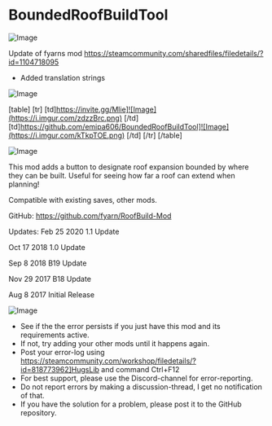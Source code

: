 # BoundedRoofBuildTool

![Image](https://i.imgur.com/WAEzk68.png)

Update of fyarns mod
https://steamcommunity.com/sharedfiles/filedetails/?id=1104718095

- Added translation strings

![Image](https://i.imgur.com/CN9Rs5X.png)


[table]
    [tr]
        [td]https://invite.gg/Mlie]![Image](https://i.imgur.com/zdzzBrc.png)
[/td]
        [td]https://github.com/emipa606/BoundedRoofBuildTool]![Image](https://i.imgur.com/kTkpTOE.png)
[/td]
    [/tr]
[/table]
	
![Image](https://i.imgur.com/NOW7jU1.png)

This mod adds a button to designate roof expansion bounded by where they can be built. Useful for seeing how far a roof can extend when planning!

Compatible with existing saves, other mods.

GitHub: https://github.com/fyarn/RoofBuild-Mod

Updates:
Feb 25 2020
1.1 Update

Oct 17 2018
1.0 Update

Sep 8 2018
B19 Update

Nov 29 2017
B18 Update

Aug 8 2017
Initial Release

![Image](https://i.imgur.com/Rs6T6cr.png)



-  See if the the error persists if you just have this mod and its requirements active.
-  If not, try adding your other mods until it happens again.
-  Post your error-log using https://steamcommunity.com/workshop/filedetails/?id=818773962]HugsLib and command Ctrl+F12
-  For best support, please use the Discord-channel for error-reporting.
-  Do not report errors by making a discussion-thread, I get no notification of that.
-  If you have the solution for a problem, please post it to the GitHub repository.



